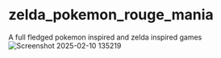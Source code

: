 # zelda_pokemon_rouge_mania
 A full fledged pokemon inspired and zelda inspired games 
![Screenshot 2025-02-10 135219](https://github.com/user-attachments/assets/f8e02984-3454-4ece-bc67-5b4f9f086045)
